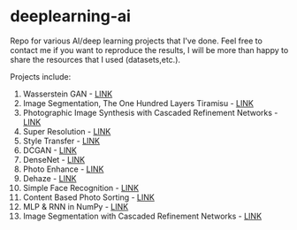# deeplearning-ai
Repo for various AI/deep learning projects that I've done. Feel free to contact me if you want to reproduce the results, I will be more than happy to share the resources that I used (datasets,etc.).

Projects include:
1. Wasserstein GAN - [LINK](https://github.com/rrwiyatn/deeplearning-ai/tree/master/wasserstein_gan)
2. Image Segmentation, The One Hundred Layers Tiramisu - [LINK](https://github.com/rrwiyatn/deeplearning-ai/tree/master/tiramisu_segmentation)
3. Photographic Image Synthesis with Cascaded Refinement Networks - [LINK](https://github.com/rrwiyatn/deeplearning-ai/tree/master/photo_image_synthesis_CRN)
4. Super Resolution - [LINK](https://github.com/rrwiyatn/deeplearning-ai/tree/master/super_resolution)
5. Style Transfer - [LINK](https://github.com/rrwiyatn/deeplearning-ai/tree/master/style_transfer)
6. DCGAN - [LINK](https://github.com/rrwiyatn/deeplearning-ai/tree/master/dcgan)
7. DenseNet - [LINK](https://github.com/rrwiyatn/deeplearning-ai/tree/master/densenet)
8. Photo Enhance - [LINK](https://github.com/rrwiyatn/deeplearning-ai/tree/master/photo_enhance)
9. Dehaze - [LINK](https://github.com/rrwiyatn/deeplearning-ai/tree/master/dehaze)
10. Simple Face Recognition - [LINK](https://github.com/rrwiyatn/deeplearning-ai/tree/master/simple_face_recognition)
11. Content Based Photo Sorting - [LINK](https://github.com/rrwiyatn/deeplearning-ai/tree/master/photo_content_sorting)
12. MLP & RNN in NumPy - [LINK](https://github.com/rrwiyatn/deeplearning-ai/tree/master/neural_network)
13. Image Segmentation with Cascaded Refinement Networks - [LINK](https://github.com/rrwiyatn/deeplearning-ai/tree/master/CRN_segmentation)
